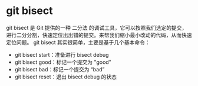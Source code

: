 # git   bisect
git bisect 是 Git 提供的一种 二分法 的调试工具，它可以按照我们选定的提交，进行二分分割，快速定位出出错的提交。来帮我们缩小最小改动的代码，从而快速定位问题。
git bisect 其实很简单，主要是基于几个基本命令：
- git bisect start：准备进行 bisect debug
- git bisect good：标记一个提交为 "good"
- git bisect bad：标记一个提交为 “bad”
- git bisect reset：退出 bisect debug 的状态
